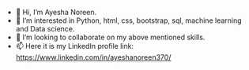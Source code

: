 - 👋 Hi, I’m Ayesha Noreen.
- 👀 I’m interested in Python, html, css, bootstrap, sql, machine learning and Data science.
- 💞️ I’m looking to collaborate on my above mentioned skills.
- 📫 Here it is my LinkedIn profile link: https://www.linkedin.com/in/ayeshanoreen370/

